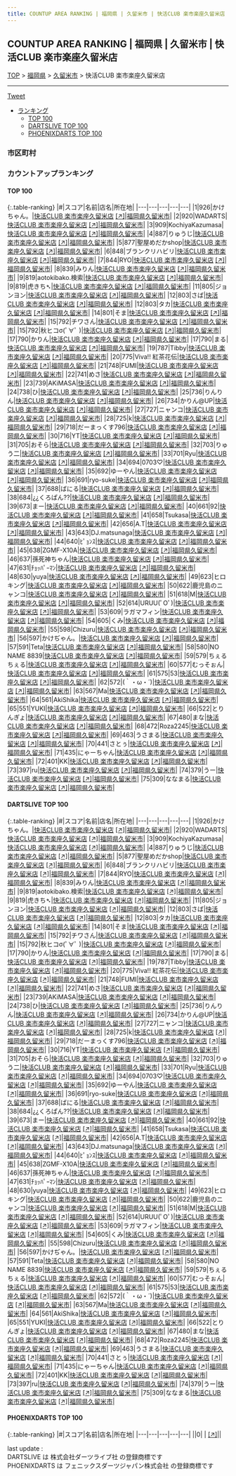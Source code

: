 ```yaml
---
title: COUNTUP AREA RANKING | 福岡県 | 久留米市 | 快活CLUB 楽市楽座久留米店
---
```

## COUNTUP AREA RANKING | 福岡県 | 久留米市 | 快活CLUB 楽市楽座久留米店

[TOP](/darts/rank/) > [福岡県](/darts/rank/福岡県/) > [久留米市](/darts/rank/福岡県/久留米市/) > 快活CLUB 楽市楽座久留米店

___

<a href="https://twitter.com/share?ref_src=twsrc%5Etfw" data-text="COUNTUP AREA RANKING | 福岡県久留米市快活CLUB 楽市楽座久留米店" class="twitter-share-button" data-hashtags="DARTSLIVE,PHOENIXDARTS,darts,ダーツ" data-show-count="false">Tweet</a>

* [ランキング](#カウントアップランキング)
    * [TOP 100](#top-100)
    * [DARTSLIVE TOP 100](#dartslive-top-100)
    * [PHOENIXDARTS TOP 100](#phoenixdarts-top-100)

### 市区町村

<ul>

</ul>

### カウントアップランキング

#### TOP 100



{:.table-ranking}
|#|スコア|名前|店名|所在地|
|---|---|---|---|---|
|1|926|<span class="rank-name-dl">かけちゃん。</span>|<a href="/darts/rank/shops/3adde4ca52ca63d9774c926eb736cb5a.html">快活CLUB 楽市楽座久留米店</a> <a href="https://search.dartslive.com/jp/shop/3adde4ca52ca63d9774c926eb736cb5a">[↗]</a>|<a href="/darts/rank/福岡県/久留米市">福岡県久留米市</a>|
|2|920|<span class="rank-name-dl">WADARTS</span>|<a href="/darts/rank/shops/3adde4ca52ca63d9774c926eb736cb5a.html">快活CLUB 楽市楽座久留米店</a> <a href="https://search.dartslive.com/jp/shop/3adde4ca52ca63d9774c926eb736cb5a">[↗]</a>|<a href="/darts/rank/福岡県/久留米市">福岡県久留米市</a>|
|3|909|<span class="rank-name-dl">KochiyaKazumasa</span>|<a href="/darts/rank/shops/3adde4ca52ca63d9774c926eb736cb5a.html">快活CLUB 楽市楽座久留米店</a> <a href="https://search.dartslive.com/jp/shop/3adde4ca52ca63d9774c926eb736cb5a">[↗]</a>|<a href="/darts/rank/福岡県/久留米市">福岡県久留米市</a>|
|4|887|<span class="rank-name-dl">りゅうじ</span>|<a href="/darts/rank/shops/3adde4ca52ca63d9774c926eb736cb5a.html">快活CLUB 楽市楽座久留米店</a> <a href="https://search.dartslive.com/jp/shop/3adde4ca52ca63d9774c926eb736cb5a">[↗]</a>|<a href="/darts/rank/福岡県/久留米市">福岡県久留米市</a>|
|5|877|<span class="rank-name-dl">聖屋めだかshop</span>|<a href="/darts/rank/shops/3adde4ca52ca63d9774c926eb736cb5a.html">快活CLUB 楽市楽座久留米店</a> <a href="https://search.dartslive.com/jp/shop/3adde4ca52ca63d9774c926eb736cb5a">[↗]</a>|<a href="/darts/rank/福岡県/久留米市">福岡県久留米市</a>|
|6|848|<span class="rank-name-dl">ブランクリハビリ</span>|<a href="/darts/rank/shops/3adde4ca52ca63d9774c926eb736cb5a.html">快活CLUB 楽市楽座久留米店</a> <a href="https://search.dartslive.com/jp/shop/3adde4ca52ca63d9774c926eb736cb5a">[↗]</a>|<a href="/darts/rank/福岡県/久留米市">福岡県久留米市</a>|
|7|844|<span class="rank-name-dl">RYO</span>|<a href="/darts/rank/shops/3adde4ca52ca63d9774c926eb736cb5a.html">快活CLUB 楽市楽座久留米店</a> <a href="https://search.dartslive.com/jp/shop/3adde4ca52ca63d9774c926eb736cb5a">[↗]</a>|<a href="/darts/rank/福岡県/久留米市">福岡県久留米市</a>|
|8|839|<span class="rank-name-dl">みりん</span>|<a href="/darts/rank/shops/3adde4ca52ca63d9774c926eb736cb5a.html">快活CLUB 楽市楽座久留米店</a> <a href="https://search.dartslive.com/jp/shop/3adde4ca52ca63d9774c926eb736cb5a">[↗]</a>|<a href="/darts/rank/福岡県/久留米市">福岡県久留米市</a>|
|9|819|<span class="rank-name-dl">aotokibako.検索</span>|<a href="/darts/rank/shops/3adde4ca52ca63d9774c926eb736cb5a.html">快活CLUB 楽市楽座久留米店</a> <a href="https://search.dartslive.com/jp/shop/3adde4ca52ca63d9774c926eb736cb5a">[↗]</a>|<a href="/darts/rank/福岡県/久留米市">福岡県久留米市</a>|
|9|819|<span class="rank-name-dl">虎きち➴</span>|<a href="/darts/rank/shops/3adde4ca52ca63d9774c926eb736cb5a.html">快活CLUB 楽市楽座久留米店</a> <a href="https://search.dartslive.com/jp/shop/3adde4ca52ca63d9774c926eb736cb5a">[↗]</a>|<a href="/darts/rank/福岡県/久留米市">福岡県久留米市</a>|
|11|805|<span class="rank-name-dl">ジョンヨン</span>|<a href="/darts/rank/shops/3adde4ca52ca63d9774c926eb736cb5a.html">快活CLUB 楽市楽座久留米店</a> <a href="https://search.dartslive.com/jp/shop/3adde4ca52ca63d9774c926eb736cb5a">[↗]</a>|<a href="/darts/rank/福岡県/久留米市">福岡県久留米市</a>|
|12|803|<span class="rank-name-dl">さば</span>|<a href="/darts/rank/shops/3adde4ca52ca63d9774c926eb736cb5a.html">快活CLUB 楽市楽座久留米店</a> <a href="https://search.dartslive.com/jp/shop/3adde4ca52ca63d9774c926eb736cb5a">[↗]</a>|<a href="/darts/rank/福岡県/久留米市">福岡県久留米市</a>|
|12|803|<span class="rank-name-dl">タカ</span>|<a href="/darts/rank/shops/3adde4ca52ca63d9774c926eb736cb5a.html">快活CLUB 楽市楽座久留米店</a> <a href="https://search.dartslive.com/jp/shop/3adde4ca52ca63d9774c926eb736cb5a">[↗]</a>|<a href="/darts/rank/福岡県/久留米市">福岡県久留米市</a>|
|14|801|<span class="rank-name-dl">そま</span>|<a href="/darts/rank/shops/3adde4ca52ca63d9774c926eb736cb5a.html">快活CLUB 楽市楽座久留米店</a> <a href="https://search.dartslive.com/jp/shop/3adde4ca52ca63d9774c926eb736cb5a">[↗]</a>|<a href="/darts/rank/福岡県/久留米市">福岡県久留米市</a>|
|15|792|<span class="rank-name-dl">チワさん</span>|<a href="/darts/rank/shops/3adde4ca52ca63d9774c926eb736cb5a.html">快活CLUB 楽市楽座久留米店</a> <a href="https://search.dartslive.com/jp/shop/3adde4ca52ca63d9774c926eb736cb5a">[↗]</a>|<a href="/darts/rank/福岡県/久留米市">福岡県久留米市</a>|
|15|792|<span class="rank-name-dl">秋ヒコσ(ﾟ∀ﾟ )</span>|<a href="/darts/rank/shops/3adde4ca52ca63d9774c926eb736cb5a.html">快活CLUB 楽市楽座久留米店</a> <a href="https://search.dartslive.com/jp/shop/3adde4ca52ca63d9774c926eb736cb5a">[↗]</a>|<a href="/darts/rank/福岡県/久留米市">福岡県久留米市</a>|
|17|790|<span class="rank-name-dl">かりん</span>|<a href="/darts/rank/shops/3adde4ca52ca63d9774c926eb736cb5a.html">快活CLUB 楽市楽座久留米店</a> <a href="https://search.dartslive.com/jp/shop/3adde4ca52ca63d9774c926eb736cb5a">[↗]</a>|<a href="/darts/rank/福岡県/久留米市">福岡県久留米市</a>|
|17|790|<span class="rank-name-dl">まる</span>|<a href="/darts/rank/shops/3adde4ca52ca63d9774c926eb736cb5a.html">快活CLUB 楽市楽座久留米店</a> <a href="https://search.dartslive.com/jp/shop/3adde4ca52ca63d9774c926eb736cb5a">[↗]</a>|<a href="/darts/rank/福岡県/久留米市">福岡県久留米市</a>|
|19|787|<span class="rank-name-dl">Tibby</span>|<a href="/darts/rank/shops/3adde4ca52ca63d9774c926eb736cb5a.html">快活CLUB 楽市楽座久留米店</a> <a href="https://search.dartslive.com/jp/shop/3adde4ca52ca63d9774c926eb736cb5a">[↗]</a>|<a href="/darts/rank/福岡県/久留米市">福岡県久留米市</a>|
|20|775|<span class="rank-name-dl">Viva!! 紅茶花伝</span>|<a href="/darts/rank/shops/3adde4ca52ca63d9774c926eb736cb5a.html">快活CLUB 楽市楽座久留米店</a> <a href="https://search.dartslive.com/jp/shop/3adde4ca52ca63d9774c926eb736cb5a">[↗]</a>|<a href="/darts/rank/福岡県/久留米市">福岡県久留米市</a>|
|21|748|<span class="rank-name-dl">FUMI</span>|<a href="/darts/rank/shops/3adde4ca52ca63d9774c926eb736cb5a.html">快活CLUB 楽市楽座久留米店</a> <a href="https://search.dartslive.com/jp/shop/3adde4ca52ca63d9774c926eb736cb5a">[↗]</a>|<a href="/darts/rank/福岡県/久留米市">福岡県久留米市</a>|
|22|741|<span class="rank-name-dl">めさ</span>|<a href="/darts/rank/shops/3adde4ca52ca63d9774c926eb736cb5a.html">快活CLUB 楽市楽座久留米店</a> <a href="https://search.dartslive.com/jp/shop/3adde4ca52ca63d9774c926eb736cb5a">[↗]</a>|<a href="/darts/rank/福岡県/久留米市">福岡県久留米市</a>|
|23|739|<span class="rank-name-dl">AKiMASA</span>|<a href="/darts/rank/shops/3adde4ca52ca63d9774c926eb736cb5a.html">快活CLUB 楽市楽座久留米店</a> <a href="https://search.dartslive.com/jp/shop/3adde4ca52ca63d9774c926eb736cb5a">[↗]</a>|<a href="/darts/rank/福岡県/久留米市">福岡県久留米市</a>|
|24|738|<span class="rank-name-dl">ひ</span>|<a href="/darts/rank/shops/3adde4ca52ca63d9774c926eb736cb5a.html">快活CLUB 楽市楽座久留米店</a> <a href="https://search.dartslive.com/jp/shop/3adde4ca52ca63d9774c926eb736cb5a">[↗]</a>|<a href="/darts/rank/福岡県/久留米市">福岡県久留米市</a>|
|25|736|<span class="rank-name-dl">りんりん</span>|<a href="/darts/rank/shops/3adde4ca52ca63d9774c926eb736cb5a.html">快活CLUB 楽市楽座久留米店</a> <a href="https://search.dartslive.com/jp/shop/3adde4ca52ca63d9774c926eb736cb5a">[↗]</a>|<a href="/darts/rank/福岡県/久留米市">福岡県久留米市</a>|
|26|734|<span class="rank-name-dl">かりん@UP</span>|<a href="/darts/rank/shops/3adde4ca52ca63d9774c926eb736cb5a.html">快活CLUB 楽市楽座久留米店</a> <a href="https://search.dartslive.com/jp/shop/3adde4ca52ca63d9774c926eb736cb5a">[↗]</a>|<a href="/darts/rank/福岡県/久留米市">福岡県久留米市</a>|
|27|727|<span class="rank-name-dl">ニャンコ</span>|<a href="/darts/rank/shops/3adde4ca52ca63d9774c926eb736cb5a.html">快活CLUB 楽市楽座久留米店</a> <a href="https://search.dartslive.com/jp/shop/3adde4ca52ca63d9774c926eb736cb5a">[↗]</a>|<a href="/darts/rank/福岡県/久留米市">福岡県久留米市</a>|
|28|725|<span class="rank-name-dl">k</span>|<a href="/darts/rank/shops/3adde4ca52ca63d9774c926eb736cb5a.html">快活CLUB 楽市楽座久留米店</a> <a href="https://search.dartslive.com/jp/shop/3adde4ca52ca63d9774c926eb736cb5a">[↗]</a>|<a href="/darts/rank/福岡県/久留米市">福岡県久留米市</a>|
|29|718|<span class="rank-name-dl">だーまっくす796</span>|<a href="/darts/rank/shops/3adde4ca52ca63d9774c926eb736cb5a.html">快活CLUB 楽市楽座久留米店</a> <a href="https://search.dartslive.com/jp/shop/3adde4ca52ca63d9774c926eb736cb5a">[↗]</a>|<a href="/darts/rank/福岡県/久留米市">福岡県久留米市</a>|
|30|716|<span class="rank-name-dl">YT</span>|<a href="/darts/rank/shops/3adde4ca52ca63d9774c926eb736cb5a.html">快活CLUB 楽市楽座久留米店</a> <a href="https://search.dartslive.com/jp/shop/3adde4ca52ca63d9774c926eb736cb5a">[↗]</a>|<a href="/darts/rank/福岡県/久留米市">福岡県久留米市</a>|
|31|705|<span class="rank-name-dl">おそら</span>|<a href="/darts/rank/shops/3adde4ca52ca63d9774c926eb736cb5a.html">快活CLUB 楽市楽座久留米店</a> <a href="https://search.dartslive.com/jp/shop/3adde4ca52ca63d9774c926eb736cb5a">[↗]</a>|<a href="/darts/rank/福岡県/久留米市">福岡県久留米市</a>|
|32|703|<span class="rank-name-dl">りゅう二</span>|<a href="/darts/rank/shops/3adde4ca52ca63d9774c926eb736cb5a.html">快活CLUB 楽市楽座久留米店</a> <a href="https://search.dartslive.com/jp/shop/3adde4ca52ca63d9774c926eb736cb5a">[↗]</a>|<a href="/darts/rank/福岡県/久留米市">福岡県久留米市</a>|
|33|701|<span class="rank-name-dl">Ryu</span>|<a href="/darts/rank/shops/3adde4ca52ca63d9774c926eb736cb5a.html">快活CLUB 楽市楽座久留米店</a> <a href="https://search.dartslive.com/jp/shop/3adde4ca52ca63d9774c926eb736cb5a">[↗]</a>|<a href="/darts/rank/福岡県/久留米市">福岡県久留米市</a>|
|34|694|<span class="rank-name-dl">0703♡</span>|<a href="/darts/rank/shops/3adde4ca52ca63d9774c926eb736cb5a.html">快活CLUB 楽市楽座久留米店</a> <a href="https://search.dartslive.com/jp/shop/3adde4ca52ca63d9774c926eb736cb5a">[↗]</a>|<a href="/darts/rank/福岡県/久留米市">福岡県久留米市</a>|
|35|692|<span class="rank-name-dl">ゆーやん</span>|<a href="/darts/rank/shops/3adde4ca52ca63d9774c926eb736cb5a.html">快活CLUB 楽市楽座久留米店</a> <a href="https://search.dartslive.com/jp/shop/3adde4ca52ca63d9774c926eb736cb5a">[↗]</a>|<a href="/darts/rank/福岡県/久留米市">福岡県久留米市</a>|
|36|691|<span class="rank-name-dl">ryo-suke</span>|<a href="/darts/rank/shops/3adde4ca52ca63d9774c926eb736cb5a.html">快活CLUB 楽市楽座久留米店</a> <a href="https://search.dartslive.com/jp/shop/3adde4ca52ca63d9774c926eb736cb5a">[↗]</a>|<a href="/darts/rank/福岡県/久留米市">福岡県久留米市</a>|
|37|688|<span class="rank-name-dl">ばにる</span>|<a href="/darts/rank/shops/3adde4ca52ca63d9774c926eb736cb5a.html">快活CLUB 楽市楽座久留米店</a> <a href="https://search.dartslive.com/jp/shop/3adde4ca52ca63d9774c926eb736cb5a">[↗]</a>|<a href="/darts/rank/福岡県/久留米市">福岡県久留米市</a>|
|38|684|<span class="rank-name-dl">¿¿くろぱん??</span>|<a href="/darts/rank/shops/3adde4ca52ca63d9774c926eb736cb5a.html">快活CLUB 楽市楽座久留米店</a> <a href="https://search.dartslive.com/jp/shop/3adde4ca52ca63d9774c926eb736cb5a">[↗]</a>|<a href="/darts/rank/福岡県/久留米市">福岡県久留米市</a>|
|39|673|<span class="rank-name-dl">まー</span>|<a href="/darts/rank/shops/3adde4ca52ca63d9774c926eb736cb5a.html">快活CLUB 楽市楽座久留米店</a> <a href="https://search.dartslive.com/jp/shop/3adde4ca52ca63d9774c926eb736cb5a">[↗]</a>|<a href="/darts/rank/福岡県/久留米市">福岡県久留米市</a>|
|40|661|<span class="rank-name-dl">92</span>|<a href="/darts/rank/shops/3adde4ca52ca63d9774c926eb736cb5a.html">快活CLUB 楽市楽座久留米店</a> <a href="https://search.dartslive.com/jp/shop/3adde4ca52ca63d9774c926eb736cb5a">[↗]</a>|<a href="/darts/rank/福岡県/久留米市">福岡県久留米市</a>|
|41|658|<span class="rank-name-dl">Tsukasa</span>|<a href="/darts/rank/shops/3adde4ca52ca63d9774c926eb736cb5a.html">快活CLUB 楽市楽座久留米店</a> <a href="https://search.dartslive.com/jp/shop/3adde4ca52ca63d9774c926eb736cb5a">[↗]</a>|<a href="/darts/rank/福岡県/久留米市">福岡県久留米市</a>|
|42|656|<span class="rank-name-dl">A.T</span>|<a href="/darts/rank/shops/3adde4ca52ca63d9774c926eb736cb5a.html">快活CLUB 楽市楽座久留米店</a> <a href="https://search.dartslive.com/jp/shop/3adde4ca52ca63d9774c926eb736cb5a">[↗]</a>|<a href="/darts/rank/福岡県/久留米市">福岡県久留米市</a>|
|43|643|<span class="rank-name-dl">DJ.matsunaga</span>|<a href="/darts/rank/shops/3adde4ca52ca63d9774c926eb736cb5a.html">快活CLUB 楽市楽座久留米店</a> <a href="https://search.dartslive.com/jp/shop/3adde4ca52ca63d9774c926eb736cb5a">[↗]</a>|<a href="/darts/rank/福岡県/久留米市">福岡県久留米市</a>|
|44|640|<span class="rank-name-dl">ﾋﾟｮﾝｽ</span>|<a href="/darts/rank/shops/3adde4ca52ca63d9774c926eb736cb5a.html">快活CLUB 楽市楽座久留米店</a> <a href="https://search.dartslive.com/jp/shop/3adde4ca52ca63d9774c926eb736cb5a">[↗]</a>|<a href="/darts/rank/福岡県/久留米市">福岡県久留米市</a>|
|45|638|<span class="rank-name-dl">ZGMF-X10A</span>|<a href="/darts/rank/shops/3adde4ca52ca63d9774c926eb736cb5a.html">快活CLUB 楽市楽座久留米店</a> <a href="https://search.dartslive.com/jp/shop/3adde4ca52ca63d9774c926eb736cb5a">[↗]</a>|<a href="/darts/rank/福岡県/久留米市">福岡県久留米市</a>|
|46|637|<span class="rank-name-dl">孫死神ちゃん</span>|<a href="/darts/rank/shops/3adde4ca52ca63d9774c926eb736cb5a.html">快活CLUB 楽市楽座久留米店</a> <a href="https://search.dartslive.com/jp/shop/3adde4ca52ca63d9774c926eb736cb5a">[↗]</a>|<a href="/darts/rank/福岡県/久留米市">福岡県久留米市</a>|
|47|631|<span class="rank-name-dl">ﾁｮｯﾊﾟｰﾏﾝ</span>|<a href="/darts/rank/shops/3adde4ca52ca63d9774c926eb736cb5a.html">快活CLUB 楽市楽座久留米店</a> <a href="https://search.dartslive.com/jp/shop/3adde4ca52ca63d9774c926eb736cb5a">[↗]</a>|<a href="/darts/rank/福岡県/久留米市">福岡県久留米市</a>|
|48|630|<span class="rank-name-dl">yuya</span>|<a href="/darts/rank/shops/3adde4ca52ca63d9774c926eb736cb5a.html">快活CLUB 楽市楽座久留米店</a> <a href="https://search.dartslive.com/jp/shop/3adde4ca52ca63d9774c926eb736cb5a">[↗]</a>|<a href="/darts/rank/福岡県/久留米市">福岡県久留米市</a>|
|49|623|<span class="rank-name-dl">ヒロキング</span>|<a href="/darts/rank/shops/3adde4ca52ca63d9774c926eb736cb5a.html">快活CLUB 楽市楽座久留米店</a> <a href="https://search.dartslive.com/jp/shop/3adde4ca52ca63d9774c926eb736cb5a">[↗]</a>|<a href="/darts/rank/福岡県/久留米市">福岡県久留米市</a>|
|50|622|<span class="rank-name-dl">鹿児島のニャンコ</span>|<a href="/darts/rank/shops/3adde4ca52ca63d9774c926eb736cb5a.html">快活CLUB 楽市楽座久留米店</a> <a href="https://search.dartslive.com/jp/shop/3adde4ca52ca63d9774c926eb736cb5a">[↗]</a>|<a href="/darts/rank/福岡県/久留米市">福岡県久留米市</a>|
|51|618|<span class="rank-name-dl">M</span>|<a href="/darts/rank/shops/3adde4ca52ca63d9774c926eb736cb5a.html">快活CLUB 楽市楽座久留米店</a> <a href="https://search.dartslive.com/jp/shop/3adde4ca52ca63d9774c926eb736cb5a">[↗]</a>|<a href="/darts/rank/福岡県/久留米市">福岡県久留米市</a>|
|52|614|<span class="rank-name-dl">URUU(ﾟOﾟ)</span>|<a href="/darts/rank/shops/3adde4ca52ca63d9774c926eb736cb5a.html">快活CLUB 楽市楽座久留米店</a> <a href="https://search.dartslive.com/jp/shop/3adde4ca52ca63d9774c926eb736cb5a">[↗]</a>|<a href="/darts/rank/福岡県/久留米市">福岡県久留米市</a>|
|53|609|<span class="rank-name-dl">ラガマフィン</span>|<a href="/darts/rank/shops/3adde4ca52ca63d9774c926eb736cb5a.html">快活CLUB 楽市楽座久留米店</a> <a href="https://search.dartslive.com/jp/shop/3adde4ca52ca63d9774c926eb736cb5a">[↗]</a>|<a href="/darts/rank/福岡県/久留米市">福岡県久留米市</a>|
|54|605|<span class="rank-name-dl">くみ</span>|<a href="/darts/rank/shops/3adde4ca52ca63d9774c926eb736cb5a.html">快活CLUB 楽市楽座久留米店</a> <a href="https://search.dartslive.com/jp/shop/3adde4ca52ca63d9774c926eb736cb5a">[↗]</a>|<a href="/darts/rank/福岡県/久留米市">福岡県久留米市</a>|
|55|598|<span class="rank-name-dl">Chizuru</span>|<a href="/darts/rank/shops/3adde4ca52ca63d9774c926eb736cb5a.html">快活CLUB 楽市楽座久留米店</a> <a href="https://search.dartslive.com/jp/shop/3adde4ca52ca63d9774c926eb736cb5a">[↗]</a>|<a href="/darts/rank/福岡県/久留米市">福岡県久留米市</a>|
|56|597|<span class="rank-name-dl">かけぢゃん。</span>|<a href="/darts/rank/shops/3adde4ca52ca63d9774c926eb736cb5a.html">快活CLUB 楽市楽座久留米店</a> <a href="https://search.dartslive.com/jp/shop/3adde4ca52ca63d9774c926eb736cb5a">[↗]</a>|<a href="/darts/rank/福岡県/久留米市">福岡県久留米市</a>|
|57|591|<span class="rank-name-dl">Teta</span>|<a href="/darts/rank/shops/3adde4ca52ca63d9774c926eb736cb5a.html">快活CLUB 楽市楽座久留米店</a> <a href="https://search.dartslive.com/jp/shop/3adde4ca52ca63d9774c926eb736cb5a">[↗]</a>|<a href="/darts/rank/福岡県/久留米市">福岡県久留米市</a>|
|58|580|<span class="rank-name-dl">NO NAME 8839</span>|<a href="/darts/rank/shops/3adde4ca52ca63d9774c926eb736cb5a.html">快活CLUB 楽市楽座久留米店</a> <a href="https://search.dartslive.com/jp/shop/3adde4ca52ca63d9774c926eb736cb5a">[↗]</a>|<a href="/darts/rank/福岡県/久留米市">福岡県久留米市</a>|
|59|579|<span class="rank-name-dl">ちぇるちぇる</span>|<a href="/darts/rank/shops/3adde4ca52ca63d9774c926eb736cb5a.html">快活CLUB 楽市楽座久留米店</a> <a href="https://search.dartslive.com/jp/shop/3adde4ca52ca63d9774c926eb736cb5a">[↗]</a>|<a href="/darts/rank/福岡県/久留米市">福岡県久留米市</a>|
|60|577|<span class="rank-name-dl">むっそぉん</span>|<a href="/darts/rank/shops/3adde4ca52ca63d9774c926eb736cb5a.html">快活CLUB 楽市楽座久留米店</a> <a href="https://search.dartslive.com/jp/shop/3adde4ca52ca63d9774c926eb736cb5a">[↗]</a>|<a href="/darts/rank/福岡県/久留米市">福岡県久留米市</a>|
|61|575|<span class="rank-name-dl">53</span>|<a href="/darts/rank/shops/3adde4ca52ca63d9774c926eb736cb5a.html">快活CLUB 楽市楽座久留米店</a> <a href="https://search.dartslive.com/jp/shop/3adde4ca52ca63d9774c926eb736cb5a">[↗]</a>|<a href="/darts/rank/福岡県/久留米市">福岡県久留米市</a>|
|62|572|<span class="rank-name-dl">(｀・ω・´)</span>|<a href="/darts/rank/shops/3adde4ca52ca63d9774c926eb736cb5a.html">快活CLUB 楽市楽座久留米店</a> <a href="https://search.dartslive.com/jp/shop/3adde4ca52ca63d9774c926eb736cb5a">[↗]</a>|<a href="/darts/rank/福岡県/久留米市">福岡県久留米市</a>|
|63|567|<span class="rank-name-dl">Ma</span>|<a href="/darts/rank/shops/3adde4ca52ca63d9774c926eb736cb5a.html">快活CLUB 楽市楽座久留米店</a> <a href="https://search.dartslive.com/jp/shop/3adde4ca52ca63d9774c926eb736cb5a">[↗]</a>|<a href="/darts/rank/福岡県/久留米市">福岡県久留米市</a>|
|64|561|<span class="rank-name-dl">AkiShika</span>|<a href="/darts/rank/shops/3adde4ca52ca63d9774c926eb736cb5a.html">快活CLUB 楽市楽座久留米店</a> <a href="https://search.dartslive.com/jp/shop/3adde4ca52ca63d9774c926eb736cb5a">[↗]</a>|<a href="/darts/rank/福岡県/久留米市">福岡県久留米市</a>|
|65|551|<span class="rank-name-dl">YUKI</span>|<a href="/darts/rank/shops/3adde4ca52ca63d9774c926eb736cb5a.html">快活CLUB 楽市楽座久留米店</a> <a href="https://search.dartslive.com/jp/shop/3adde4ca52ca63d9774c926eb736cb5a">[↗]</a>|<a href="/darts/rank/福岡県/久留米市">福岡県久留米市</a>|
|66|522|<span class="rank-name-dl">とりんぎょ</span>|<a href="/darts/rank/shops/3adde4ca52ca63d9774c926eb736cb5a.html">快活CLUB 楽市楽座久留米店</a> <a href="https://search.dartslive.com/jp/shop/3adde4ca52ca63d9774c926eb736cb5a">[↗]</a>|<a href="/darts/rank/福岡県/久留米市">福岡県久留米市</a>|
|67|480|<span class="rank-name-dl">まな</span>|<a href="/darts/rank/shops/3adde4ca52ca63d9774c926eb736cb5a.html">快活CLUB 楽市楽座久留米店</a> <a href="https://search.dartslive.com/jp/shop/3adde4ca52ca63d9774c926eb736cb5a">[↗]</a>|<a href="/darts/rank/福岡県/久留米市">福岡県久留米市</a>|
|68|472|<span class="rank-name-dl">Roza2245</span>|<a href="/darts/rank/shops/3adde4ca52ca63d9774c926eb736cb5a.html">快活CLUB 楽市楽座久留米店</a> <a href="https://search.dartslive.com/jp/shop/3adde4ca52ca63d9774c926eb736cb5a">[↗]</a>|<a href="/darts/rank/福岡県/久留米市">福岡県久留米市</a>|
|69|463|<span class="rank-name-dl">うさまる</span>|<a href="/darts/rank/shops/3adde4ca52ca63d9774c926eb736cb5a.html">快活CLUB 楽市楽座久留米店</a> <a href="https://search.dartslive.com/jp/shop/3adde4ca52ca63d9774c926eb736cb5a">[↗]</a>|<a href="/darts/rank/福岡県/久留米市">福岡県久留米市</a>|
|70|441|<span class="rank-name-dl">さとぅ</span>|<a href="/darts/rank/shops/3adde4ca52ca63d9774c926eb736cb5a.html">快活CLUB 楽市楽座久留米店</a> <a href="https://search.dartslive.com/jp/shop/3adde4ca52ca63d9774c926eb736cb5a">[↗]</a>|<a href="/darts/rank/福岡県/久留米市">福岡県久留米市</a>|
|71|435|<span class="rank-name-dl">にゃーちゃん</span>|<a href="/darts/rank/shops/3adde4ca52ca63d9774c926eb736cb5a.html">快活CLUB 楽市楽座久留米店</a> <a href="https://search.dartslive.com/jp/shop/3adde4ca52ca63d9774c926eb736cb5a">[↗]</a>|<a href="/darts/rank/福岡県/久留米市">福岡県久留米市</a>|
|72|401|<span class="rank-name-dl">KK</span>|<a href="/darts/rank/shops/3adde4ca52ca63d9774c926eb736cb5a.html">快活CLUB 楽市楽座久留米店</a> <a href="https://search.dartslive.com/jp/shop/3adde4ca52ca63d9774c926eb736cb5a">[↗]</a>|<a href="/darts/rank/福岡県/久留米市">福岡県久留米市</a>|
|73|397|<span class="rank-name-dl">ru</span>|<a href="/darts/rank/shops/3adde4ca52ca63d9774c926eb736cb5a.html">快活CLUB 楽市楽座久留米店</a> <a href="https://search.dartslive.com/jp/shop/3adde4ca52ca63d9774c926eb736cb5a">[↗]</a>|<a href="/darts/rank/福岡県/久留米市">福岡県久留米市</a>|
|74|379|<span class="rank-name-dl">うー</span>|<a href="/darts/rank/shops/3adde4ca52ca63d9774c926eb736cb5a.html">快活CLUB 楽市楽座久留米店</a> <a href="https://search.dartslive.com/jp/shop/3adde4ca52ca63d9774c926eb736cb5a">[↗]</a>|<a href="/darts/rank/福岡県/久留米市">福岡県久留米市</a>|
|75|309|<span class="rank-name-dl">ななまる</span>|<a href="/darts/rank/shops/3adde4ca52ca63d9774c926eb736cb5a.html">快活CLUB 楽市楽座久留米店</a> <a href="https://search.dartslive.com/jp/shop/3adde4ca52ca63d9774c926eb736cb5a">[↗]</a>|<a href="/darts/rank/福岡県/久留米市">福岡県久留米市</a>|


#### DARTSLIVE TOP 100



{:.table-ranking}
|#|スコア|名前|店名|所在地|
|---|---|---|---|---|
|1|926|<span class="rank-name-dl">かけちゃん。</span>|<a href="/darts/rank/shops/3adde4ca52ca63d9774c926eb736cb5a.html">快活CLUB 楽市楽座久留米店</a> <a href="https://search.dartslive.com/jp/shop/3adde4ca52ca63d9774c926eb736cb5a">[↗]</a>|<a href="/darts/rank/福岡県/久留米市">福岡県久留米市</a>|
|2|920|<span class="rank-name-dl">WADARTS</span>|<a href="/darts/rank/shops/3adde4ca52ca63d9774c926eb736cb5a.html">快活CLUB 楽市楽座久留米店</a> <a href="https://search.dartslive.com/jp/shop/3adde4ca52ca63d9774c926eb736cb5a">[↗]</a>|<a href="/darts/rank/福岡県/久留米市">福岡県久留米市</a>|
|3|909|<span class="rank-name-dl">KochiyaKazumasa</span>|<a href="/darts/rank/shops/3adde4ca52ca63d9774c926eb736cb5a.html">快活CLUB 楽市楽座久留米店</a> <a href="https://search.dartslive.com/jp/shop/3adde4ca52ca63d9774c926eb736cb5a">[↗]</a>|<a href="/darts/rank/福岡県/久留米市">福岡県久留米市</a>|
|4|887|<span class="rank-name-dl">りゅうじ</span>|<a href="/darts/rank/shops/3adde4ca52ca63d9774c926eb736cb5a.html">快活CLUB 楽市楽座久留米店</a> <a href="https://search.dartslive.com/jp/shop/3adde4ca52ca63d9774c926eb736cb5a">[↗]</a>|<a href="/darts/rank/福岡県/久留米市">福岡県久留米市</a>|
|5|877|<span class="rank-name-dl">聖屋めだかshop</span>|<a href="/darts/rank/shops/3adde4ca52ca63d9774c926eb736cb5a.html">快活CLUB 楽市楽座久留米店</a> <a href="https://search.dartslive.com/jp/shop/3adde4ca52ca63d9774c926eb736cb5a">[↗]</a>|<a href="/darts/rank/福岡県/久留米市">福岡県久留米市</a>|
|6|848|<span class="rank-name-dl">ブランクリハビリ</span>|<a href="/darts/rank/shops/3adde4ca52ca63d9774c926eb736cb5a.html">快活CLUB 楽市楽座久留米店</a> <a href="https://search.dartslive.com/jp/shop/3adde4ca52ca63d9774c926eb736cb5a">[↗]</a>|<a href="/darts/rank/福岡県/久留米市">福岡県久留米市</a>|
|7|844|<span class="rank-name-dl">RYO</span>|<a href="/darts/rank/shops/3adde4ca52ca63d9774c926eb736cb5a.html">快活CLUB 楽市楽座久留米店</a> <a href="https://search.dartslive.com/jp/shop/3adde4ca52ca63d9774c926eb736cb5a">[↗]</a>|<a href="/darts/rank/福岡県/久留米市">福岡県久留米市</a>|
|8|839|<span class="rank-name-dl">みりん</span>|<a href="/darts/rank/shops/3adde4ca52ca63d9774c926eb736cb5a.html">快活CLUB 楽市楽座久留米店</a> <a href="https://search.dartslive.com/jp/shop/3adde4ca52ca63d9774c926eb736cb5a">[↗]</a>|<a href="/darts/rank/福岡県/久留米市">福岡県久留米市</a>|
|9|819|<span class="rank-name-dl">aotokibako.検索</span>|<a href="/darts/rank/shops/3adde4ca52ca63d9774c926eb736cb5a.html">快活CLUB 楽市楽座久留米店</a> <a href="https://search.dartslive.com/jp/shop/3adde4ca52ca63d9774c926eb736cb5a">[↗]</a>|<a href="/darts/rank/福岡県/久留米市">福岡県久留米市</a>|
|9|819|<span class="rank-name-dl">虎きち➴</span>|<a href="/darts/rank/shops/3adde4ca52ca63d9774c926eb736cb5a.html">快活CLUB 楽市楽座久留米店</a> <a href="https://search.dartslive.com/jp/shop/3adde4ca52ca63d9774c926eb736cb5a">[↗]</a>|<a href="/darts/rank/福岡県/久留米市">福岡県久留米市</a>|
|11|805|<span class="rank-name-dl">ジョンヨン</span>|<a href="/darts/rank/shops/3adde4ca52ca63d9774c926eb736cb5a.html">快活CLUB 楽市楽座久留米店</a> <a href="https://search.dartslive.com/jp/shop/3adde4ca52ca63d9774c926eb736cb5a">[↗]</a>|<a href="/darts/rank/福岡県/久留米市">福岡県久留米市</a>|
|12|803|<span class="rank-name-dl">さば</span>|<a href="/darts/rank/shops/3adde4ca52ca63d9774c926eb736cb5a.html">快活CLUB 楽市楽座久留米店</a> <a href="https://search.dartslive.com/jp/shop/3adde4ca52ca63d9774c926eb736cb5a">[↗]</a>|<a href="/darts/rank/福岡県/久留米市">福岡県久留米市</a>|
|12|803|<span class="rank-name-dl">タカ</span>|<a href="/darts/rank/shops/3adde4ca52ca63d9774c926eb736cb5a.html">快活CLUB 楽市楽座久留米店</a> <a href="https://search.dartslive.com/jp/shop/3adde4ca52ca63d9774c926eb736cb5a">[↗]</a>|<a href="/darts/rank/福岡県/久留米市">福岡県久留米市</a>|
|14|801|<span class="rank-name-dl">そま</span>|<a href="/darts/rank/shops/3adde4ca52ca63d9774c926eb736cb5a.html">快活CLUB 楽市楽座久留米店</a> <a href="https://search.dartslive.com/jp/shop/3adde4ca52ca63d9774c926eb736cb5a">[↗]</a>|<a href="/darts/rank/福岡県/久留米市">福岡県久留米市</a>|
|15|792|<span class="rank-name-dl">チワさん</span>|<a href="/darts/rank/shops/3adde4ca52ca63d9774c926eb736cb5a.html">快活CLUB 楽市楽座久留米店</a> <a href="https://search.dartslive.com/jp/shop/3adde4ca52ca63d9774c926eb736cb5a">[↗]</a>|<a href="/darts/rank/福岡県/久留米市">福岡県久留米市</a>|
|15|792|<span class="rank-name-dl">秋ヒコσ(ﾟ∀ﾟ )</span>|<a href="/darts/rank/shops/3adde4ca52ca63d9774c926eb736cb5a.html">快活CLUB 楽市楽座久留米店</a> <a href="https://search.dartslive.com/jp/shop/3adde4ca52ca63d9774c926eb736cb5a">[↗]</a>|<a href="/darts/rank/福岡県/久留米市">福岡県久留米市</a>|
|17|790|<span class="rank-name-dl">かりん</span>|<a href="/darts/rank/shops/3adde4ca52ca63d9774c926eb736cb5a.html">快活CLUB 楽市楽座久留米店</a> <a href="https://search.dartslive.com/jp/shop/3adde4ca52ca63d9774c926eb736cb5a">[↗]</a>|<a href="/darts/rank/福岡県/久留米市">福岡県久留米市</a>|
|17|790|<span class="rank-name-dl">まる</span>|<a href="/darts/rank/shops/3adde4ca52ca63d9774c926eb736cb5a.html">快活CLUB 楽市楽座久留米店</a> <a href="https://search.dartslive.com/jp/shop/3adde4ca52ca63d9774c926eb736cb5a">[↗]</a>|<a href="/darts/rank/福岡県/久留米市">福岡県久留米市</a>|
|19|787|<span class="rank-name-dl">Tibby</span>|<a href="/darts/rank/shops/3adde4ca52ca63d9774c926eb736cb5a.html">快活CLUB 楽市楽座久留米店</a> <a href="https://search.dartslive.com/jp/shop/3adde4ca52ca63d9774c926eb736cb5a">[↗]</a>|<a href="/darts/rank/福岡県/久留米市">福岡県久留米市</a>|
|20|775|<span class="rank-name-dl">Viva!! 紅茶花伝</span>|<a href="/darts/rank/shops/3adde4ca52ca63d9774c926eb736cb5a.html">快活CLUB 楽市楽座久留米店</a> <a href="https://search.dartslive.com/jp/shop/3adde4ca52ca63d9774c926eb736cb5a">[↗]</a>|<a href="/darts/rank/福岡県/久留米市">福岡県久留米市</a>|
|21|748|<span class="rank-name-dl">FUMI</span>|<a href="/darts/rank/shops/3adde4ca52ca63d9774c926eb736cb5a.html">快活CLUB 楽市楽座久留米店</a> <a href="https://search.dartslive.com/jp/shop/3adde4ca52ca63d9774c926eb736cb5a">[↗]</a>|<a href="/darts/rank/福岡県/久留米市">福岡県久留米市</a>|
|22|741|<span class="rank-name-dl">めさ</span>|<a href="/darts/rank/shops/3adde4ca52ca63d9774c926eb736cb5a.html">快活CLUB 楽市楽座久留米店</a> <a href="https://search.dartslive.com/jp/shop/3adde4ca52ca63d9774c926eb736cb5a">[↗]</a>|<a href="/darts/rank/福岡県/久留米市">福岡県久留米市</a>|
|23|739|<span class="rank-name-dl">AKiMASA</span>|<a href="/darts/rank/shops/3adde4ca52ca63d9774c926eb736cb5a.html">快活CLUB 楽市楽座久留米店</a> <a href="https://search.dartslive.com/jp/shop/3adde4ca52ca63d9774c926eb736cb5a">[↗]</a>|<a href="/darts/rank/福岡県/久留米市">福岡県久留米市</a>|
|24|738|<span class="rank-name-dl">ひ</span>|<a href="/darts/rank/shops/3adde4ca52ca63d9774c926eb736cb5a.html">快活CLUB 楽市楽座久留米店</a> <a href="https://search.dartslive.com/jp/shop/3adde4ca52ca63d9774c926eb736cb5a">[↗]</a>|<a href="/darts/rank/福岡県/久留米市">福岡県久留米市</a>|
|25|736|<span class="rank-name-dl">りんりん</span>|<a href="/darts/rank/shops/3adde4ca52ca63d9774c926eb736cb5a.html">快活CLUB 楽市楽座久留米店</a> <a href="https://search.dartslive.com/jp/shop/3adde4ca52ca63d9774c926eb736cb5a">[↗]</a>|<a href="/darts/rank/福岡県/久留米市">福岡県久留米市</a>|
|26|734|<span class="rank-name-dl">かりん@UP</span>|<a href="/darts/rank/shops/3adde4ca52ca63d9774c926eb736cb5a.html">快活CLUB 楽市楽座久留米店</a> <a href="https://search.dartslive.com/jp/shop/3adde4ca52ca63d9774c926eb736cb5a">[↗]</a>|<a href="/darts/rank/福岡県/久留米市">福岡県久留米市</a>|
|27|727|<span class="rank-name-dl">ニャンコ</span>|<a href="/darts/rank/shops/3adde4ca52ca63d9774c926eb736cb5a.html">快活CLUB 楽市楽座久留米店</a> <a href="https://search.dartslive.com/jp/shop/3adde4ca52ca63d9774c926eb736cb5a">[↗]</a>|<a href="/darts/rank/福岡県/久留米市">福岡県久留米市</a>|
|28|725|<span class="rank-name-dl">k</span>|<a href="/darts/rank/shops/3adde4ca52ca63d9774c926eb736cb5a.html">快活CLUB 楽市楽座久留米店</a> <a href="https://search.dartslive.com/jp/shop/3adde4ca52ca63d9774c926eb736cb5a">[↗]</a>|<a href="/darts/rank/福岡県/久留米市">福岡県久留米市</a>|
|29|718|<span class="rank-name-dl">だーまっくす796</span>|<a href="/darts/rank/shops/3adde4ca52ca63d9774c926eb736cb5a.html">快活CLUB 楽市楽座久留米店</a> <a href="https://search.dartslive.com/jp/shop/3adde4ca52ca63d9774c926eb736cb5a">[↗]</a>|<a href="/darts/rank/福岡県/久留米市">福岡県久留米市</a>|
|30|716|<span class="rank-name-dl">YT</span>|<a href="/darts/rank/shops/3adde4ca52ca63d9774c926eb736cb5a.html">快活CLUB 楽市楽座久留米店</a> <a href="https://search.dartslive.com/jp/shop/3adde4ca52ca63d9774c926eb736cb5a">[↗]</a>|<a href="/darts/rank/福岡県/久留米市">福岡県久留米市</a>|
|31|705|<span class="rank-name-dl">おそら</span>|<a href="/darts/rank/shops/3adde4ca52ca63d9774c926eb736cb5a.html">快活CLUB 楽市楽座久留米店</a> <a href="https://search.dartslive.com/jp/shop/3adde4ca52ca63d9774c926eb736cb5a">[↗]</a>|<a href="/darts/rank/福岡県/久留米市">福岡県久留米市</a>|
|32|703|<span class="rank-name-dl">りゅう二</span>|<a href="/darts/rank/shops/3adde4ca52ca63d9774c926eb736cb5a.html">快活CLUB 楽市楽座久留米店</a> <a href="https://search.dartslive.com/jp/shop/3adde4ca52ca63d9774c926eb736cb5a">[↗]</a>|<a href="/darts/rank/福岡県/久留米市">福岡県久留米市</a>|
|33|701|<span class="rank-name-dl">Ryu</span>|<a href="/darts/rank/shops/3adde4ca52ca63d9774c926eb736cb5a.html">快活CLUB 楽市楽座久留米店</a> <a href="https://search.dartslive.com/jp/shop/3adde4ca52ca63d9774c926eb736cb5a">[↗]</a>|<a href="/darts/rank/福岡県/久留米市">福岡県久留米市</a>|
|34|694|<span class="rank-name-dl">0703♡</span>|<a href="/darts/rank/shops/3adde4ca52ca63d9774c926eb736cb5a.html">快活CLUB 楽市楽座久留米店</a> <a href="https://search.dartslive.com/jp/shop/3adde4ca52ca63d9774c926eb736cb5a">[↗]</a>|<a href="/darts/rank/福岡県/久留米市">福岡県久留米市</a>|
|35|692|<span class="rank-name-dl">ゆーやん</span>|<a href="/darts/rank/shops/3adde4ca52ca63d9774c926eb736cb5a.html">快活CLUB 楽市楽座久留米店</a> <a href="https://search.dartslive.com/jp/shop/3adde4ca52ca63d9774c926eb736cb5a">[↗]</a>|<a href="/darts/rank/福岡県/久留米市">福岡県久留米市</a>|
|36|691|<span class="rank-name-dl">ryo-suke</span>|<a href="/darts/rank/shops/3adde4ca52ca63d9774c926eb736cb5a.html">快活CLUB 楽市楽座久留米店</a> <a href="https://search.dartslive.com/jp/shop/3adde4ca52ca63d9774c926eb736cb5a">[↗]</a>|<a href="/darts/rank/福岡県/久留米市">福岡県久留米市</a>|
|37|688|<span class="rank-name-dl">ばにる</span>|<a href="/darts/rank/shops/3adde4ca52ca63d9774c926eb736cb5a.html">快活CLUB 楽市楽座久留米店</a> <a href="https://search.dartslive.com/jp/shop/3adde4ca52ca63d9774c926eb736cb5a">[↗]</a>|<a href="/darts/rank/福岡県/久留米市">福岡県久留米市</a>|
|38|684|<span class="rank-name-dl">¿¿くろぱん??</span>|<a href="/darts/rank/shops/3adde4ca52ca63d9774c926eb736cb5a.html">快活CLUB 楽市楽座久留米店</a> <a href="https://search.dartslive.com/jp/shop/3adde4ca52ca63d9774c926eb736cb5a">[↗]</a>|<a href="/darts/rank/福岡県/久留米市">福岡県久留米市</a>|
|39|673|<span class="rank-name-dl">まー</span>|<a href="/darts/rank/shops/3adde4ca52ca63d9774c926eb736cb5a.html">快活CLUB 楽市楽座久留米店</a> <a href="https://search.dartslive.com/jp/shop/3adde4ca52ca63d9774c926eb736cb5a">[↗]</a>|<a href="/darts/rank/福岡県/久留米市">福岡県久留米市</a>|
|40|661|<span class="rank-name-dl">92</span>|<a href="/darts/rank/shops/3adde4ca52ca63d9774c926eb736cb5a.html">快活CLUB 楽市楽座久留米店</a> <a href="https://search.dartslive.com/jp/shop/3adde4ca52ca63d9774c926eb736cb5a">[↗]</a>|<a href="/darts/rank/福岡県/久留米市">福岡県久留米市</a>|
|41|658|<span class="rank-name-dl">Tsukasa</span>|<a href="/darts/rank/shops/3adde4ca52ca63d9774c926eb736cb5a.html">快活CLUB 楽市楽座久留米店</a> <a href="https://search.dartslive.com/jp/shop/3adde4ca52ca63d9774c926eb736cb5a">[↗]</a>|<a href="/darts/rank/福岡県/久留米市">福岡県久留米市</a>|
|42|656|<span class="rank-name-dl">A.T</span>|<a href="/darts/rank/shops/3adde4ca52ca63d9774c926eb736cb5a.html">快活CLUB 楽市楽座久留米店</a> <a href="https://search.dartslive.com/jp/shop/3adde4ca52ca63d9774c926eb736cb5a">[↗]</a>|<a href="/darts/rank/福岡県/久留米市">福岡県久留米市</a>|
|43|643|<span class="rank-name-dl">DJ.matsunaga</span>|<a href="/darts/rank/shops/3adde4ca52ca63d9774c926eb736cb5a.html">快活CLUB 楽市楽座久留米店</a> <a href="https://search.dartslive.com/jp/shop/3adde4ca52ca63d9774c926eb736cb5a">[↗]</a>|<a href="/darts/rank/福岡県/久留米市">福岡県久留米市</a>|
|44|640|<span class="rank-name-dl">ﾋﾟｮﾝｽ</span>|<a href="/darts/rank/shops/3adde4ca52ca63d9774c926eb736cb5a.html">快活CLUB 楽市楽座久留米店</a> <a href="https://search.dartslive.com/jp/shop/3adde4ca52ca63d9774c926eb736cb5a">[↗]</a>|<a href="/darts/rank/福岡県/久留米市">福岡県久留米市</a>|
|45|638|<span class="rank-name-dl">ZGMF-X10A</span>|<a href="/darts/rank/shops/3adde4ca52ca63d9774c926eb736cb5a.html">快活CLUB 楽市楽座久留米店</a> <a href="https://search.dartslive.com/jp/shop/3adde4ca52ca63d9774c926eb736cb5a">[↗]</a>|<a href="/darts/rank/福岡県/久留米市">福岡県久留米市</a>|
|46|637|<span class="rank-name-dl">孫死神ちゃん</span>|<a href="/darts/rank/shops/3adde4ca52ca63d9774c926eb736cb5a.html">快活CLUB 楽市楽座久留米店</a> <a href="https://search.dartslive.com/jp/shop/3adde4ca52ca63d9774c926eb736cb5a">[↗]</a>|<a href="/darts/rank/福岡県/久留米市">福岡県久留米市</a>|
|47|631|<span class="rank-name-dl">ﾁｮｯﾊﾟｰﾏﾝ</span>|<a href="/darts/rank/shops/3adde4ca52ca63d9774c926eb736cb5a.html">快活CLUB 楽市楽座久留米店</a> <a href="https://search.dartslive.com/jp/shop/3adde4ca52ca63d9774c926eb736cb5a">[↗]</a>|<a href="/darts/rank/福岡県/久留米市">福岡県久留米市</a>|
|48|630|<span class="rank-name-dl">yuya</span>|<a href="/darts/rank/shops/3adde4ca52ca63d9774c926eb736cb5a.html">快活CLUB 楽市楽座久留米店</a> <a href="https://search.dartslive.com/jp/shop/3adde4ca52ca63d9774c926eb736cb5a">[↗]</a>|<a href="/darts/rank/福岡県/久留米市">福岡県久留米市</a>|
|49|623|<span class="rank-name-dl">ヒロキング</span>|<a href="/darts/rank/shops/3adde4ca52ca63d9774c926eb736cb5a.html">快活CLUB 楽市楽座久留米店</a> <a href="https://search.dartslive.com/jp/shop/3adde4ca52ca63d9774c926eb736cb5a">[↗]</a>|<a href="/darts/rank/福岡県/久留米市">福岡県久留米市</a>|
|50|622|<span class="rank-name-dl">鹿児島のニャンコ</span>|<a href="/darts/rank/shops/3adde4ca52ca63d9774c926eb736cb5a.html">快活CLUB 楽市楽座久留米店</a> <a href="https://search.dartslive.com/jp/shop/3adde4ca52ca63d9774c926eb736cb5a">[↗]</a>|<a href="/darts/rank/福岡県/久留米市">福岡県久留米市</a>|
|51|618|<span class="rank-name-dl">M</span>|<a href="/darts/rank/shops/3adde4ca52ca63d9774c926eb736cb5a.html">快活CLUB 楽市楽座久留米店</a> <a href="https://search.dartslive.com/jp/shop/3adde4ca52ca63d9774c926eb736cb5a">[↗]</a>|<a href="/darts/rank/福岡県/久留米市">福岡県久留米市</a>|
|52|614|<span class="rank-name-dl">URUU(ﾟOﾟ)</span>|<a href="/darts/rank/shops/3adde4ca52ca63d9774c926eb736cb5a.html">快活CLUB 楽市楽座久留米店</a> <a href="https://search.dartslive.com/jp/shop/3adde4ca52ca63d9774c926eb736cb5a">[↗]</a>|<a href="/darts/rank/福岡県/久留米市">福岡県久留米市</a>|
|53|609|<span class="rank-name-dl">ラガマフィン</span>|<a href="/darts/rank/shops/3adde4ca52ca63d9774c926eb736cb5a.html">快活CLUB 楽市楽座久留米店</a> <a href="https://search.dartslive.com/jp/shop/3adde4ca52ca63d9774c926eb736cb5a">[↗]</a>|<a href="/darts/rank/福岡県/久留米市">福岡県久留米市</a>|
|54|605|<span class="rank-name-dl">くみ</span>|<a href="/darts/rank/shops/3adde4ca52ca63d9774c926eb736cb5a.html">快活CLUB 楽市楽座久留米店</a> <a href="https://search.dartslive.com/jp/shop/3adde4ca52ca63d9774c926eb736cb5a">[↗]</a>|<a href="/darts/rank/福岡県/久留米市">福岡県久留米市</a>|
|55|598|<span class="rank-name-dl">Chizuru</span>|<a href="/darts/rank/shops/3adde4ca52ca63d9774c926eb736cb5a.html">快活CLUB 楽市楽座久留米店</a> <a href="https://search.dartslive.com/jp/shop/3adde4ca52ca63d9774c926eb736cb5a">[↗]</a>|<a href="/darts/rank/福岡県/久留米市">福岡県久留米市</a>|
|56|597|<span class="rank-name-dl">かけぢゃん。</span>|<a href="/darts/rank/shops/3adde4ca52ca63d9774c926eb736cb5a.html">快活CLUB 楽市楽座久留米店</a> <a href="https://search.dartslive.com/jp/shop/3adde4ca52ca63d9774c926eb736cb5a">[↗]</a>|<a href="/darts/rank/福岡県/久留米市">福岡県久留米市</a>|
|57|591|<span class="rank-name-dl">Teta</span>|<a href="/darts/rank/shops/3adde4ca52ca63d9774c926eb736cb5a.html">快活CLUB 楽市楽座久留米店</a> <a href="https://search.dartslive.com/jp/shop/3adde4ca52ca63d9774c926eb736cb5a">[↗]</a>|<a href="/darts/rank/福岡県/久留米市">福岡県久留米市</a>|
|58|580|<span class="rank-name-dl">NO NAME 8839</span>|<a href="/darts/rank/shops/3adde4ca52ca63d9774c926eb736cb5a.html">快活CLUB 楽市楽座久留米店</a> <a href="https://search.dartslive.com/jp/shop/3adde4ca52ca63d9774c926eb736cb5a">[↗]</a>|<a href="/darts/rank/福岡県/久留米市">福岡県久留米市</a>|
|59|579|<span class="rank-name-dl">ちぇるちぇる</span>|<a href="/darts/rank/shops/3adde4ca52ca63d9774c926eb736cb5a.html">快活CLUB 楽市楽座久留米店</a> <a href="https://search.dartslive.com/jp/shop/3adde4ca52ca63d9774c926eb736cb5a">[↗]</a>|<a href="/darts/rank/福岡県/久留米市">福岡県久留米市</a>|
|60|577|<span class="rank-name-dl">むっそぉん</span>|<a href="/darts/rank/shops/3adde4ca52ca63d9774c926eb736cb5a.html">快活CLUB 楽市楽座久留米店</a> <a href="https://search.dartslive.com/jp/shop/3adde4ca52ca63d9774c926eb736cb5a">[↗]</a>|<a href="/darts/rank/福岡県/久留米市">福岡県久留米市</a>|
|61|575|<span class="rank-name-dl">53</span>|<a href="/darts/rank/shops/3adde4ca52ca63d9774c926eb736cb5a.html">快活CLUB 楽市楽座久留米店</a> <a href="https://search.dartslive.com/jp/shop/3adde4ca52ca63d9774c926eb736cb5a">[↗]</a>|<a href="/darts/rank/福岡県/久留米市">福岡県久留米市</a>|
|62|572|<span class="rank-name-dl">(｀・ω・´)</span>|<a href="/darts/rank/shops/3adde4ca52ca63d9774c926eb736cb5a.html">快活CLUB 楽市楽座久留米店</a> <a href="https://search.dartslive.com/jp/shop/3adde4ca52ca63d9774c926eb736cb5a">[↗]</a>|<a href="/darts/rank/福岡県/久留米市">福岡県久留米市</a>|
|63|567|<span class="rank-name-dl">Ma</span>|<a href="/darts/rank/shops/3adde4ca52ca63d9774c926eb736cb5a.html">快活CLUB 楽市楽座久留米店</a> <a href="https://search.dartslive.com/jp/shop/3adde4ca52ca63d9774c926eb736cb5a">[↗]</a>|<a href="/darts/rank/福岡県/久留米市">福岡県久留米市</a>|
|64|561|<span class="rank-name-dl">AkiShika</span>|<a href="/darts/rank/shops/3adde4ca52ca63d9774c926eb736cb5a.html">快活CLUB 楽市楽座久留米店</a> <a href="https://search.dartslive.com/jp/shop/3adde4ca52ca63d9774c926eb736cb5a">[↗]</a>|<a href="/darts/rank/福岡県/久留米市">福岡県久留米市</a>|
|65|551|<span class="rank-name-dl">YUKI</span>|<a href="/darts/rank/shops/3adde4ca52ca63d9774c926eb736cb5a.html">快活CLUB 楽市楽座久留米店</a> <a href="https://search.dartslive.com/jp/shop/3adde4ca52ca63d9774c926eb736cb5a">[↗]</a>|<a href="/darts/rank/福岡県/久留米市">福岡県久留米市</a>|
|66|522|<span class="rank-name-dl">とりんぎょ</span>|<a href="/darts/rank/shops/3adde4ca52ca63d9774c926eb736cb5a.html">快活CLUB 楽市楽座久留米店</a> <a href="https://search.dartslive.com/jp/shop/3adde4ca52ca63d9774c926eb736cb5a">[↗]</a>|<a href="/darts/rank/福岡県/久留米市">福岡県久留米市</a>|
|67|480|<span class="rank-name-dl">まな</span>|<a href="/darts/rank/shops/3adde4ca52ca63d9774c926eb736cb5a.html">快活CLUB 楽市楽座久留米店</a> <a href="https://search.dartslive.com/jp/shop/3adde4ca52ca63d9774c926eb736cb5a">[↗]</a>|<a href="/darts/rank/福岡県/久留米市">福岡県久留米市</a>|
|68|472|<span class="rank-name-dl">Roza2245</span>|<a href="/darts/rank/shops/3adde4ca52ca63d9774c926eb736cb5a.html">快活CLUB 楽市楽座久留米店</a> <a href="https://search.dartslive.com/jp/shop/3adde4ca52ca63d9774c926eb736cb5a">[↗]</a>|<a href="/darts/rank/福岡県/久留米市">福岡県久留米市</a>|
|69|463|<span class="rank-name-dl">うさまる</span>|<a href="/darts/rank/shops/3adde4ca52ca63d9774c926eb736cb5a.html">快活CLUB 楽市楽座久留米店</a> <a href="https://search.dartslive.com/jp/shop/3adde4ca52ca63d9774c926eb736cb5a">[↗]</a>|<a href="/darts/rank/福岡県/久留米市">福岡県久留米市</a>|
|70|441|<span class="rank-name-dl">さとぅ</span>|<a href="/darts/rank/shops/3adde4ca52ca63d9774c926eb736cb5a.html">快活CLUB 楽市楽座久留米店</a> <a href="https://search.dartslive.com/jp/shop/3adde4ca52ca63d9774c926eb736cb5a">[↗]</a>|<a href="/darts/rank/福岡県/久留米市">福岡県久留米市</a>|
|71|435|<span class="rank-name-dl">にゃーちゃん</span>|<a href="/darts/rank/shops/3adde4ca52ca63d9774c926eb736cb5a.html">快活CLUB 楽市楽座久留米店</a> <a href="https://search.dartslive.com/jp/shop/3adde4ca52ca63d9774c926eb736cb5a">[↗]</a>|<a href="/darts/rank/福岡県/久留米市">福岡県久留米市</a>|
|72|401|<span class="rank-name-dl">KK</span>|<a href="/darts/rank/shops/3adde4ca52ca63d9774c926eb736cb5a.html">快活CLUB 楽市楽座久留米店</a> <a href="https://search.dartslive.com/jp/shop/3adde4ca52ca63d9774c926eb736cb5a">[↗]</a>|<a href="/darts/rank/福岡県/久留米市">福岡県久留米市</a>|
|73|397|<span class="rank-name-dl">ru</span>|<a href="/darts/rank/shops/3adde4ca52ca63d9774c926eb736cb5a.html">快活CLUB 楽市楽座久留米店</a> <a href="https://search.dartslive.com/jp/shop/3adde4ca52ca63d9774c926eb736cb5a">[↗]</a>|<a href="/darts/rank/福岡県/久留米市">福岡県久留米市</a>|
|74|379|<span class="rank-name-dl">うー</span>|<a href="/darts/rank/shops/3adde4ca52ca63d9774c926eb736cb5a.html">快活CLUB 楽市楽座久留米店</a> <a href="https://search.dartslive.com/jp/shop/3adde4ca52ca63d9774c926eb736cb5a">[↗]</a>|<a href="/darts/rank/福岡県/久留米市">福岡県久留米市</a>|
|75|309|<span class="rank-name-dl">ななまる</span>|<a href="/darts/rank/shops/3adde4ca52ca63d9774c926eb736cb5a.html">快活CLUB 楽市楽座久留米店</a> <a href="https://search.dartslive.com/jp/shop/3adde4ca52ca63d9774c926eb736cb5a">[↗]</a>|<a href="/darts/rank/福岡県/久留米市">福岡県久留米市</a>|


#### PHOENIXDARTS TOP 100



{:.table-ranking}
|#|スコア|名前|店名|所在地|
|---|---|---|---|---|
||0|<span class="rank-name-dl"> </span>|<a href="/darts/rank/shops/.html"></a> <a href="">[↗]</a>|<a href="/darts/rank//"></a>|


<div class="footer border-top border-gray-light mt-5 pt-3 text-right text-gray">
    last update : <span style="font-weight: italic" id="foot_last_modified"></span><br />
    DARTSLIVE は 株式会社ダーツライブ社 の登録商標です<br />
    PHOENIXDARTS は フェニックスダーツジャパン株式会社 の登録商標です<br />
</div>

<script src="https://cdnjs.cloudflare.com/ajax/libs/jquery.tablesorter/2.31.3/js/jquery.tablesorter.min.js" integrity="sha512-qzgd5cYSZcosqpzpn7zF2ZId8f/8CHmFKZ8j7mU4OUXTNRd5g+ZHBPsgKEwoqxCtdQvExE5LprwwPAgoicguNg==" crossorigin="anonymous" referrerpolicy="no-referrer"></script>
<link rel="stylesheet" href="https://cdnjs.cloudflare.com/ajax/libs/jquery.tablesorter/2.31.3/css/theme.default.min.css" integrity="sha512-wghhOJkjQX0Lh3NSWvNKeZ0ZpNn+SPVXX1Qyc9OCaogADktxrBiBdKGDoqVUOyhStvMBmJQ8ZdMHiR3wuEq8+w==" crossorigin="anonymous" referrerpolicy="no-referrer" />
<script>
$(function() {
    $(".table-ranking").tablesorter({sortList:[[0, 0]]});
    $("#foot_last_modified").text(formatDate(new Date(document.lastModified), 'yyyy-MM-dd HH:mm:ss'));
});
</script>

<script async src="https://platform.twitter.com/widgets.js" charset="utf-8"></script>